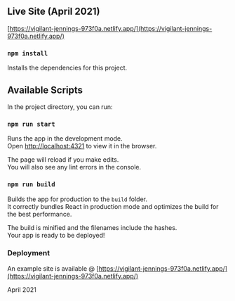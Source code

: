 ## Live Site (April 2021)

[https://vigilant-jennings-973f0a.netlify.app/](https://vigilant-jennings-973f0a.netlify.app/)

### `npm install`

Installs the dependencies for this project.

## Available Scripts

In the project directory, you can run:

### `npm run start`

Runs the app in the development mode.\
Open [http://localhost:4321](http://localhost:4321) to view it in the browser.

The page will reload if you make edits.\
You will also see any lint errors in the console.

### `npm run build`

Builds the app for production to the `build` folder.\
It correctly bundles React in production mode and optimizes the build for the best performance.

The build is minified and the filenames include the hashes.\
Your app is ready to be deployed!

### Deployment

An example site is available @ [https://vigilant-jennings-973f0a.netlify.app/](https://vigilant-jennings-973f0a.netlify.app/)

April 2021
